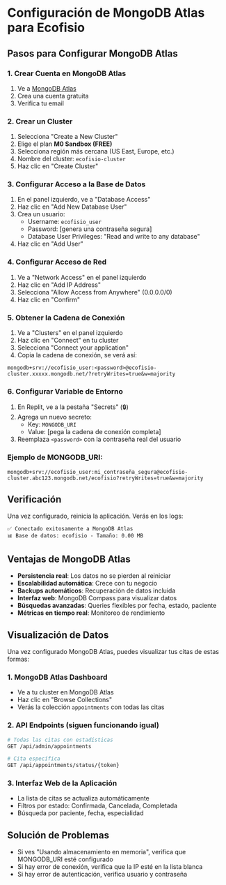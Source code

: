 # Configuración de MongoDB Atlas para Ecofisio

## Pasos para Configurar MongoDB Atlas

### 1. Crear Cuenta en MongoDB Atlas
1. Ve a [MongoDB Atlas](https://cloud.mongodb.com/)
2. Crea una cuenta gratuita
3. Verifica tu email

### 2. Crear un Cluster
1. Selecciona "Create a New Cluster"
2. Elige el plan **M0 Sandbox (FREE)**
3. Selecciona región más cercana (US East, Europe, etc.)
4. Nombre del cluster: `ecofisio-cluster`
5. Haz clic en "Create Cluster"

### 3. Configurar Acceso a la Base de Datos
1. En el panel izquierdo, ve a "Database Access"
2. Haz clic en "Add New Database User"
3. Crea un usuario:
   - Username: `ecofisio_user`
   - Password: [genera una contraseña segura]
   - Database User Privileges: "Read and write to any database"
4. Haz clic en "Add User"

### 4. Configurar Acceso de Red
1. Ve a "Network Access" en el panel izquierdo
2. Haz clic en "Add IP Address"
3. Selecciona "Allow Access from Anywhere" (0.0.0.0/0)
4. Haz clic en "Confirm"

### 5. Obtener la Cadena de Conexión
1. Ve a "Clusters" en el panel izquierdo
2. Haz clic en "Connect" en tu cluster
3. Selecciona "Connect your application"
4. Copia la cadena de conexión, se verá así:
```
mongodb+srv://ecofisio_user:<password>@ecofisio-cluster.xxxxx.mongodb.net/?retryWrites=true&w=majority
```

### 6. Configurar Variable de Entorno
1. En Replit, ve a la pestaña "Secrets" (🔒)
2. Agrega un nuevo secreto:
   - Key: `MONGODB_URI`
   - Value: [pega la cadena de conexión completa]
3. Reemplaza `<password>` con la contraseña real del usuario

### Ejemplo de MONGODB_URI:
```
mongodb+srv://ecofisio_user:mi_contraseña_segura@ecofisio-cluster.abc123.mongodb.net/ecofisio?retryWrites=true&w=majority
```

## Verificación
Una vez configurado, reinicia la aplicación. Verás en los logs:
```
✅ Conectado exitosamente a MongoDB Atlas
📊 Base de datos: ecofisio - Tamaño: 0.00 MB
```

## Ventajas de MongoDB Atlas
- **Persistencia real**: Los datos no se pierden al reiniciar
- **Escalabilidad automática**: Crece con tu negocio
- **Backups automáticos**: Recuperación de datos incluida
- **Interfaz web**: MongoDB Compass para visualizar datos
- **Búsquedas avanzadas**: Queries flexibles por fecha, estado, paciente
- **Métricas en tiempo real**: Monitoreo de rendimiento

## Visualización de Datos
Una vez configurado MongoDB Atlas, puedes visualizar tus citas de estas formas:

### 1. MongoDB Atlas Dashboard
- Ve a tu cluster en MongoDB Atlas
- Haz clic en "Browse Collections"
- Verás la colección `appointments` con todas las citas

### 2. API Endpoints (siguen funcionando igual)
```bash
# Todas las citas con estadísticas
GET /api/admin/appointments

# Cita específica
GET /api/appointments/status/{token}
```

### 3. Interfaz Web de la Aplicación
- La lista de citas se actualiza automáticamente
- Filtros por estado: Confirmada, Cancelada, Completada
- Búsqueda por paciente, fecha, especialidad

## Solución de Problemas
- Si ves "Usando almacenamiento en memoria", verifica que MONGODB_URI esté configurado
- Si hay error de conexión, verifica que la IP esté en la lista blanca
- Si hay error de autenticación, verifica usuario y contraseña
